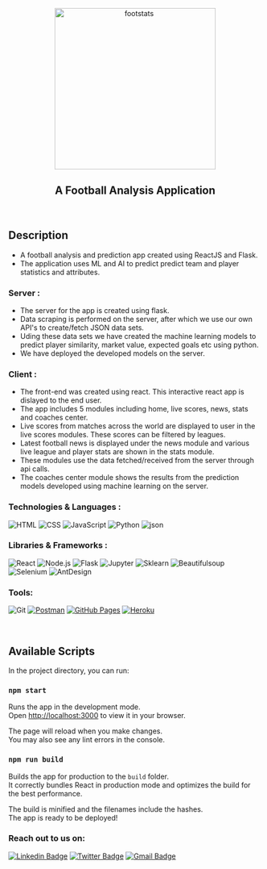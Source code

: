 <p align="center">
 <img width="320px" src="https://i.redd.it/em1s8xzjs8b81.jpg" align="center" alt="footstats" />
 <h2 align="center">A Football Analysis Application</h3>
</p>

<br/>

## Description

 - A football analysis and prediction app created using ReactJS and Flask.
 - The application uses ML and AI to predict predict team and player statistics and attributes.

### Server :

 - The server for the app is created using flask.
 - Data scraping is performed on the server, after which we use our own API's to create/fetch JSON data sets.
 - Uding these data sets we have created the machine learning models to predict player similarity, market value, expected goals etc using python.
 - We have deployed the developed models on the server. 

### Client :

 - The front-end was created using react. This interactive react app is dislayed to the end user.
 - The app includes 5 modules including home, live scores, news, stats and coaches center.
 - Live scores from matches across the world are displayed to user in the live scores modules. These scores can be filtered by leagues.
 - Latest football news is displayed under the news module and various live league and player stats are shown in the stats module.
 - These modules use the data fetched/received from the server through api calls.
 - The coaches center module shows the results from the prediction models developed using machine learning on the server.

### Technologies & Languages :

![HTML](https://img.shields.io/badge/-HTML5-E34F26?style=flat-square&logo=html5&logoColor=white)
![CSS](https://img.shields.io/badge/-CSS3-blue?style=flat-square&logo=css3&logoColor=white)
![JavaScript](https://img.shields.io/badge/-JavaScript-black?style=flat-square&logo=javascript)
![Python](https://img.shields.io/badge/-Python-black?style=flat-square&logo=Python)
![json](https://img.shields.io/badge/-json-FFE162?style=flat-square&logo=json)

### Libraries & Frameworks :

![React](https://img.shields.io/badge/-React-black?style=flat-square&logo=react)
![Node.js](https://img.shields.io/badge/-Node-026E00?style=flat-square&logo=node)
![Flask](https://img.shields.io/badge/-Flask-blue?style=flat-square&logo=flask)
![Jupyter](https://img.shields.io/badge/-jupyter-white?style=flat-square&logo=jupyter)
![Sklearn](https://img.shields.io/badge/-sklearn-E45826?style=flat-square&logo=Sklearn)
![Beautifulsoup](https://img.shields.io/badge/-BeautifulSoup-C65D7B?style=flat-square&logo=BeautifulSoup)
![Selenium](https://img.shields.io/badge/-Selenium-black?style=flat-square&logo=selenium)
![AntDesign](https://img.shields.io/badge/-AntDesign-red?style=flat-square&logo=AntDesign)

### Tools:

![Git](https://img.shields.io/badge/-Git-black?style=flat-square&logo=git)
<a href="#"><img alt="Postman" src="https://img.shields.io/badge/Postman-FF6C37?logo=postman&logoColor=white"></a>
<a href="#"><img alt="GitHub Pages" src="https://img.shields.io/badge/GitHub%20Pages-%23327FC7.svg?logo=github&logoColor=white"></a> 
<a href="#"><img alt="Heroku" src="https://img.shields.io/badge/Heroku%20-%23430098.svg?logo=heroku&logoColor=white"></a>

<br/>

## Available Scripts

In the project directory, you can run:

### `npm start`

Runs the app in the development mode.\
Open [http://localhost:3000](http://localhost:3000) to view it in your browser.

The page will reload when you make changes.\
You may also see any lint errors in the console.

### `npm run build`

Builds the app for production to the `build` folder.\
It correctly bundles React in production mode and optimizes the build for the best performance.

The build is minified and the filenames include the hashes.\
The app is ready to be deployed!

### Reach out to us on:

[![Linkedin Badge](https://img.shields.io/badge/-LinkedIn-blue?style=flat-square&logo=Linkedin&logoColor=white&link=https://www.linkedin.com/in/alok-rajpurohit-1941461a3/)](https://www.linkedin.com/in/alok-rajpurohit-1941461a3/)
[![Twitter Badge](https://img.shields.io/badge/-Twitter-blue?style=flat-square&logo=Twitter&logoColor=white&link=https://twitter.com/AlokPur32580593)](https://twitter.com/AlokPur32580593)
[![Gmail Badge](https://img.shields.io/badge/-Gmail-c14438?style=flat-square&logo=Gmail&logoColor=white&link=mailto:saloniguptasg12@gmail.com)](mailto:alokpurohit18@gmail.com)
